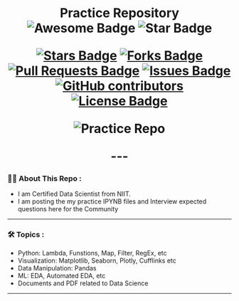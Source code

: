 <h1 align="center">Practice Repository
<div align="center">
<img src="https://cdn.rawgit.com/sindresorhus/awesome/d7305f38d29fed78fa85652e3a63e154dd8e8829/media/badge.svg" alt="Awesome Badge"/>
<img src="https://img.shields.io/static/v1?label=%F0%9F%8C%9F&message=If%20Useful&style=style=flat&color=BC4E99" alt="Star Badge"/>
<br>

<a href="https://github.com/Singhyash9009/Practice_Interview_Data"><img src="https://img.shields.io/github/stars/Singhyash9009/Practice_Interview_Data" alt="Stars Badge"/></a>
<a href="https://github.com/Singhyash9009/Practice_Interview_Data/network/members"><img src="https://img.shields.io/github/forks/Singhyash9009/Practice_Interview_Data" alt="Forks Badge"/></a>
<a href="https://github.com/Singhyash9009/Practice_Interview_Data/pulls"><img src="https://img.shields.io/github/issues-pr/Singhyash9009/Practice_Interview_Data" alt="Pull Requests Badge"/></a>
<a href="https://github.com/Singhyash9009/Practice_Interview_Data/issues"><img src="https://img.shields.io/github/issues/Singhyash9009/Practice_Interview_Data" alt="Issues Badge"/></a>
<a href="https://github.com/Singhyash9009/Practice_Interview_Data/graphs/contributors"><img alt="GitHub contributors" src="https://img.shields.io/github/contributors/Singhyash9009/Practice_Interview_Data?color=2b9348"></a>
<a href="https://github.com/Singhyash9009/Practice_Interview_Data/blob/master/LICENSE"><img src="https://img.shields.io/github/license/Singhyash9009/Practice_Interview_Data?color=2b9348" alt="License Badge"/></a>

<img alt="Practice Repo" src="https://github.com/Singhyash9009/Practice_Interview_Data/blob/main/high-angle-view-learn-something-new-today-text-slate-near-laptop.jpg"> </img>
</div>
---

### :man_technologist: About This Repo :
 
- I am Certified Data Scientist from NIIT.
- I am posting the my practice IPYNB files and Interview expected questions here for the Community 

---

### :hammer_and_wrench: Topics :

 - Python: Lambda, Funstions, Map, Filter, RegEx, etc
 - Visualization: Matplotlib, Seaborn, Plotly, Cufflinks etc
 - Data Manipulation: Pandas
 - ML: EDA, Automated EDA, etc
 - Documents and PDF related to Data Science

---
